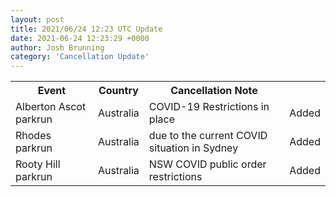 ```yaml
---
layout: post
title: 2021/06/24 12:23 UTC Update
date: 2021-06-24 12:23:29 +0000
author: Josh Brunning
category: 'Cancellation Update'
---
```


<table style='width: 100%'>
    <tr>
        <th>Event</th>
        <th>Country</th>
        <th>Cancellation Note</th>
        <th></th>
    </tr>
    <tr>
        <td>Alberton Ascot parkrun</td>
        <td>Australia</td>
        <td>COVID-19 Restrictions in place</td>
        <td>Added</td>
    </tr>
    <tr>
        <td>Rhodes parkrun</td>
        <td>Australia</td>
        <td>due to the current COVID situation in Sydney</td>
        <td>Added</td>
    </tr>
    <tr>
        <td>Rooty Hill parkrun</td>
        <td>Australia</td>
        <td>NSW COVID public order restrictions</td>
        <td>Added</td>
    </tr>
